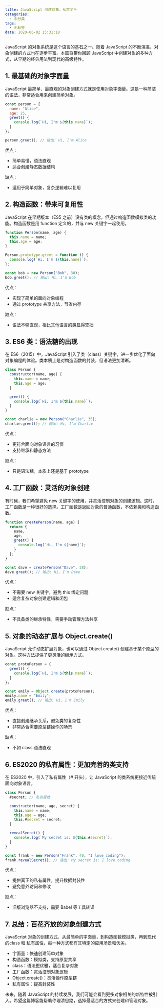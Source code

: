 ```yaml
---
title: JavaScript 创建对象，从古至今
categories:
  - 未分类
tags:
  - 无标签
date: 2020-06-02 15:31:18
---
```


JavaScript 的对象系统是这个语言的基石之一。随着 JavaScript 的不断演进，对象创建的方式也在逐步丰富。本篇将带你回顾 JavaScript 中创建对象的多种方式，从早期的经典用法到现代的高级特性。

## 1. 最基础的对象字面量

JavaScript 最简单、最直观的对象创建方式就是使用对象字面量。这是一种简洁的语法，非常适合用来创建简单对象。

```javascript
const person = {
  name: "Alice",
  age: 25,
  greet() {
    console.log(`Hi, I'm ${this.name}`);
  }
};

person.greet(); // 输出: Hi, I'm Alice
```

优点：

-	简单易懂，语法直观
-	适合创建静态数据结构

缺点：

-	适用于简单对象，复杂逻辑难以复用

## 2. 构造函数：带来可复用性

JavaScript 在早期版本（ES5 之前）没有类的概念，但通过构造函数模拟类的功能。构造函数是用 function 定义的，并与 new 关键字一起使用。

```javascript
function Person(name, age) {
  this.name = name;
  this.age = age;
}

Person.prototype.greet = function () {
  console.log(`Hi, I'm ${this.name}`);
};

const bob = new Person("Bob", 30);
bob.greet(); // 输出: Hi, I'm Bob
```

优点：

-	实现了简单的面向对象编程
-	通过 prototype 共享方法，节省内存

缺点：

-	语法不够直观，相比其他语言的类显得笨拙

## 3. ES6 类：语法糖的出现

在 ES6（2015）中，JavaScript 引入了类（class）关键字，进一步优化了面向对象编程的体验。类本质上是对构造函数的封装，但语法更加清晰。

```javascript
class Person {
  constructor(name, age) {
    this.name = name;
    this.age = age;
  }

  greet() {
    console.log(`Hi, I'm ${this.name}`);
  }
}

const charlie = new Person("Charlie", 35);
charlie.greet(); // 输出: Hi, I'm Charlie
```

优点：

-	更符合面向对象语言的习惯
-	支持继承和静态方法

缺点：

-	只是语法糖，本质上还是基于 prototype

## 4. 工厂函数：灵活的对象创建

有时候，我们希望避免 new 关键字的使用，并灵活控制对象的创建逻辑。这时，工厂函数是一种很好的选择。工厂函数是返回对象的普通函数，不依赖类和构造函数。

```javascript
function createPerson(name, age) {
  return {
    name,
    age,
    greet() {
      console.log(`Hi, I'm ${name}`);
    }
  };
}

const dave = createPerson("Dave", 28);
dave.greet(); // 输出: Hi, I'm Dave
```

优点：

-	不需要 new 关键字，避免 this 绑定问题
-	适合复杂对象创建逻辑和闭包

缺点：

-	不具备类的继承特性，需要手动管理方法共享

## 5. 对象的动态扩展与 Object.create()

JavaScript 允许动态扩展对象，也可以通过 Object.create() 创建基于某个原型的对象。这种方法提供了更灵活的继承方式。

```javascript
const protoPerson = {
  greet() {
    console.log(`Hi, I'm ${this.name}`);
  }
};

const emily = Object.create(protoPerson);
emily.name = "Emily";
emily.greet(); // 输出: Hi, I'm Emily
```

优点：

-	直接创建继承关系，避免类的复杂性
-	非常适合需要原型链操作的场景

缺点：

-	不如 class 语法直观

## 6. ES2020 的私有属性：更加完善的类支持

在 ES2020 中，引入了私有属性（# 开头），让 JavaScript 的类系统更接近传统面向对象语言。

```javascript
class Person {
  #secret; // 私有属性

  constructor(name, age, secret) {
    this.name = name;
    this.age = age;
    this.#secret = secret;
  }

  revealSecret() {
    console.log(`My secret is: ${this.#secret}`);
  }
}

const frank = new Person("Frank", 40, "I love coding");
frank.revealSecret(); // 输出: My secret is: I love coding
```

优点：

-	提供真正的私有属性，提升数据封装性
-	避免意外访问和修改

缺点：

-	旧版浏览器不支持，需要 Babel 等工具转译

## 7. 总结：百花齐放的对象创建方式

JavaScript 对象的创建方式，从最简单的字面量，到构造函数模拟类，再到现代的class 和 私有属性，每一种方式都有其特定的应用场景和优劣。

-	字面量：快速创建简单对象
-	构造函数：模拟类，支持原型共享
-	class：语法更优雅，适合复杂对象
-	工厂函数：灵活控制对象逻辑
-	Object.create()：灵活操作原型链
-	私有属性：提高封装性

未来，随着 JavaScript 的持续发展，我们可能会看到更多对象相关的新特性被引入。希望这篇博客能帮助你理清思路，选择最适合的方式来创建和管理对象。

